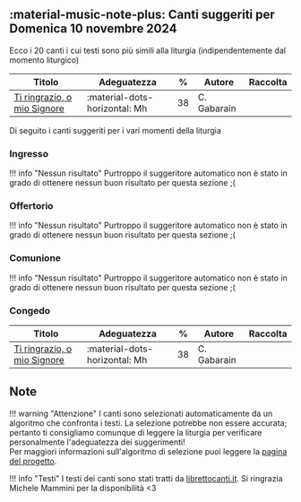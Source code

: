 ## :material-music-note-plus: Canti suggeriti per Domenica 10 novembre 2024

Ecco i 20 canti i cui testi sono più simili alla liturgia (indipendentemente dal momento liturgico)

| Titolo | Adeguatezza | % | Autore | Raccolta |
| --- | --- | --- | --- | --- |
| [Ti ringrazio, o mio Signore](https://www.librettocanti.it/canto/ti-ringrazio-o-mio-signore-1713) | :material-dots-horizontal: Mh | 38 | C. Gabarain |  |

Di seguito i canti suggeriti per i vari momenti della liturgia

### Ingresso

!!! info "Nessun risultato"
    Purtroppo il suggeritore automatico non è stato in grado di ottenere nessun buon risultato per questa sezione ;(

### Offertorio

!!! info "Nessun risultato"
    Purtroppo il suggeritore automatico non è stato in grado di ottenere nessun buon risultato per questa sezione ;(

### Comunione
!!! info "Nessun risultato"
    Purtroppo il suggeritore automatico non è stato in grado di ottenere nessun buon risultato per questa sezione ;(

### Congedo
| Titolo | Adeguatezza | % | Autore | Raccolta |
| --- | --- | --- | --- | --- |
| [Ti ringrazio, o mio Signore](https://www.librettocanti.it/canto/ti-ringrazio-o-mio-signore-1713) | :material-dots-horizontal: Mh | 38 | C. Gabarain |  |

## Note
!!! warning "Attenzione"
    I canti sono selezionati automaticamente da un algoritmo che confronta i testi. La selezione potrebbe non essere accurata; pertanto ti consigliamo comunque di leggere la liturgia per verificare personalmente l'adeguatezza dei suggerimenti!<br>Per maggiori informazioni sull'algoritmo di selezione puoi leggere la [pagina del progetto](https://hildegard.it/progetto/).

!!! info "Testi"
    I testi dei canti sono stati tratti da [librettocanti.it](https://www.librettocanti.it/). Si ringrazia Michele Mammini per la disponibilità <3


